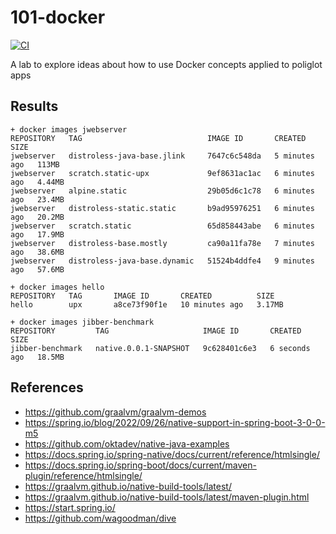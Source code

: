 # 101-docker

[![CI](https://github.com/jabrena/101-docker/actions/workflows/build.yaml/badge.svg)](https://github.com/jabrena/101-docker/actions/workflows/build.yaml)

A lab to explore ideas about how to use Docker concepts applied to poliglot apps

## Results

```
+ docker images jwebserver
REPOSITORY   TAG                            IMAGE ID       CREATED         SIZE
jwebserver   distroless-java-base.jlink     7647c6c548da   5 minutes ago   113MB
jwebserver   scratch.static-upx             9ef8631ac1ac   6 minutes ago   4.44MB
jwebserver   alpine.static                  29b05d6c1c78   6 minutes ago   23.4MB
jwebserver   distroless-static.static       b9ad95976251   6 minutes ago   20.2MB
jwebserver   scratch.static                 65d858443abe   6 minutes ago   17.9MB
jwebserver   distroless-base.mostly         ca90a11fa78e   7 minutes ago   38.6MB
jwebserver   distroless-java-base.dynamic   51524b4ddfe4   9 minutes ago   57.6MB

+ docker images hello
REPOSITORY   TAG       IMAGE ID       CREATED          SIZE
hello        upx       a8ce73f90f1e   10 minutes ago   3.17MB

+ docker images jibber-benchmark
REPOSITORY         TAG                     IMAGE ID       CREATED         SIZE
jibber-benchmark   native.0.0.1-SNAPSHOT   9c628401c6e3   6 seconds ago   18.5MB
```

## References

- https://github.com/graalvm/graalvm-demos
- https://spring.io/blog/2022/09/26/native-support-in-spring-boot-3-0-0-m5
- https://github.com/oktadev/native-java-examples
- https://docs.spring.io/spring-native/docs/current/reference/htmlsingle/
- https://docs.spring.io/spring-boot/docs/current/maven-plugin/reference/htmlsingle/
- https://graalvm.github.io/native-build-tools/latest/
- https://graalvm.github.io/native-build-tools/latest/maven-plugin.html
- https://start.spring.io/
- https://github.com/wagoodman/dive